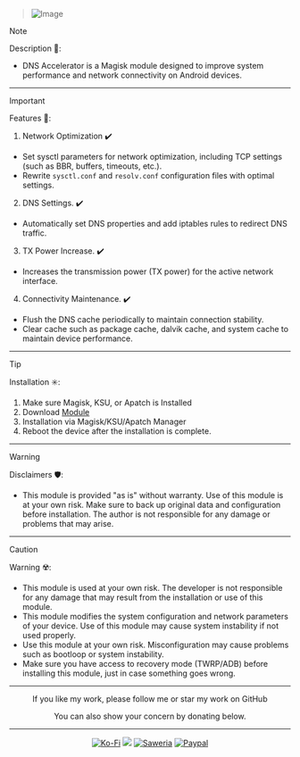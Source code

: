 > ![Image](https://github.com/user-attachments/assets/ca003a2c-a420-4fca-920a-6154c5d502ac)

> [!NOTE]
> Description 📝:
> - DNS Accelerator is a Magisk module designed to improve system performance and network connectivity on Android devices. 
<hr/>

> [!IMPORTANT]
> Features 🚀:
> 1. Network Optimization ✔️
>   - Set sysctl parameters for network optimization, including TCP settings (such as BBR, buffers, timeouts, etc.).
>   - Rewrite `sysctl.conf` and `resolv.conf` configuration files with optimal settings.
> 2. DNS Settings. ✔️
>   - Automatically set DNS properties and add iptables rules to redirect DNS traffic.
> 3. TX Power Increase. ✔️
>   - Increases the transmission power (TX power) for the active network interface.
> 4. Connectivity Maintenance. ✔️
>   - Flush the DNS cache periodically to maintain connection stability.
>   - Clear cache such as package cache, dalvik cache, and system cache to maintain device performance.
<hr/>

> [!TIP]
> Installation ✳️:
> 1. Make sure Magisk, KSU, or Apatch is Installed
> 2. Download [Module](https://t.me/modulkuntul)
> 3. Installation via Magisk/KSU/Apatch Manager
> 4. Reboot the device after the installation is complete.
<hr/>

> [!WARNING]
> Disclaimers 🛡️:
> - This module is provided "as is" without warranty. Use of this module is at your own risk. Make sure to back up original data and configuration before installation. The author is not responsible for any damage or problems that may arise.
<hr/>

> [!CAUTION]
> Warning ☢️:
> - This module is used at your own risk. The developer is not responsible for any damage that may result from the installation or use of this module.
> - This module modifies the system configuration and network parameters of your device. Use of this module may cause system instability if not used properly.
> - Use this module at your own risk. Misconfiguration may cause problems such as bootloop or system instability.
> - Make sure you have access to recovery mode (TWRP/ADB) before installing this module, just in case something goes wrong.
<hr/>

<div align="center">
  If you like my work, please follow me or star my work on GitHub       
 
  You can also show your concern by donating below.
<div align="center">
 </div>
<hr/>
  
[![Ko-Fi](https://img.shields.io/badge/Ko--fi-F16061?style=for-the-badge&logo=ko-fi&logoColor=white)](https://ko-fi.com/illumi666)
[![](https://img.shields.io/badge/-Trakteer-red?style=for-the-badge)](https://trakteer.id/demonica/tip)
[![Saweria](https://img.shields.io/badge/-Saweria-yellow?style=for-the-badge&logoColor=white)](https://saweria.co/DEMONICA)
[![Paypal](https://img.shields.io/badge/Paypal-blue?style=for-the-badge&logoColor=white)](https://www.paypal.com/paypalme/faniadittiya)
